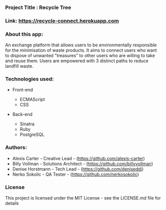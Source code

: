 ### Project Title : Recycle Tree 

### Link: https://recycle-connect.herokuapp.com

### About this app:  
An exchange platform that allows users to be environmentally responsible for the minimisation of waste products. It aims to connect users who want to dispose of unwanted "treasures" to other users who are willing to take and reuse them. Users are empowered with 3 distinct paths to reduce landfill waste.

### Technologies used:
* Front-end
  * ECMAScript
  * CSS
  
* Back-end
  * Sinatra
  * Ruby
  * PostgreSQL
  
### Authors:
 * Alexis Carter - Creative Lead - (https://github.com/alexis-carter)
 * Billy Vollman - Solutions Architect - (https://github.com/billyvollman)
 * Denise Horstmann - Tech Lead - (https://github.com/deniseddi)
 * Nerko Sokolic - QA Tester - (https://github.com/nerkosokolic)
 
### License
This project is licensed under the MIT License - see the LICENSE.md file for details

